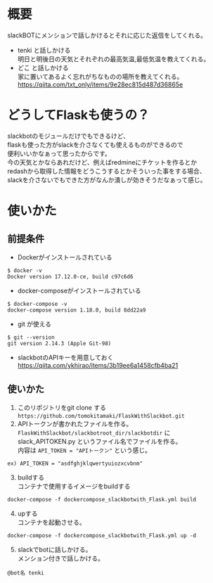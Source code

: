 # 概要
slackBOTにメンションで話しかけるとそれに応じた返信をしてくれる。
- tenki と話しかける  
明日と明後日の天気とそれぞれの最高気温,最低気温を教えてくれる。
- どこ と話しかける  
家に置いてあるよく忘れがちなものの場所を教えてくれる。  
https://qiita.com/txt_only/items/9e28ec815d487d36865e

# どうしてFlaskも使うの？
slackbotのモジュールだけでもできるけど、  
flaskも使った方がslackを介さなくても使えるものができるので  
便利いいかなぁって思ったからです。  
今の天気とかならあれだけど、例えばredmineにチケットを作るとか  
redashから取得した情報をどうこうするとかそういった事をする場合、  
slackを介さないでもできた方がなんか潰しが効きそうだなぁって感じ。

# 使いかた
## 前提条件
- Dockerがインストールされている  
```
$ docker -v
Docker version 17.12.0-ce, build c97c6d6
```
- docker-composeがインストールされている  
```
$ docker-compose -v
docker-compose version 1.18.0, build 8dd22a9
```
- git が使える  
```
$ git --version
git version 2.14.3 (Apple Git-98)
```
- slackbotのAPIキーを用意しておく  
https://qiita.com/ykhirao/items/3b19ee6a1458cfb4ba21

## 使いかた
1. このリポジトリをgit clone する  
`https://github.com/tomokitamaki/FlaskWithSlackbot.git`
2. APIトークンが書かれたファイルを作る。  
`FlaskWithSlackbot/slackbotroot_dir/slackbotdir` に slack_APITOKEN.py というファイル名でファイルを作る。  
内容は `API_TOKEN = "APIトークン"` という感じ。  
```
ex) API_TOKEN = "asdfghjklqwertyuiozxcvbnm"
```
3. buildする  
コンテナで使用するイメージをbuildする  
```
docker-compose -f dockercompose_slackbotwith_Flask.yml build
```
4. upする  
コンテナを起動させる。  
```
docker-compose -f dockercompose_slackbotwith_Flask.yml up -d
```
5. slackでbotに話しかける。  
メンション付きで話しかける。  
```
@bot名 tenki
```

